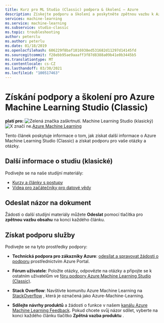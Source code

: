 ```yaml
---
title: Kurz pro ML Studio (Classic) podpora & školení – Azure
description: Získejte podporu a školení a poskytněte zpětnou vazbu k Azure Machine Learning Studio (Classic)
services: machine-learning
ms.service: machine-learning
ms.subservice: studio-classic
ms.topic: troubleshooting
author: peterclu
ms.author: peterlu
ms.date: 01/18/2019
ms.openlocfilehash: 606229f8baf1016938ed531682d11297d14145fd
ms.sourcegitcommit: f28ebb95ae9aaaff3f87d8388a09b41e0b3445b5
ms.translationtype: MT
ms.contentlocale: cs-CZ
ms.lasthandoff: 03/30/2021
ms.locfileid: "100517463"
---
```

# <a name="get-support-and-training-for-azure-machine-learning-studio-classic"></a>Získání podpory a školení pro Azure Machine Learning Studio (Classic)

**platí pro:** ![ Zelená značka zaškrtnutí. ](../../../includes/media/aml-applies-to-skus/yes.png) Machine Learning Studio (klasický) ![ X značí ne.](../../../includes/media/aml-applies-to-skus/no.png)[Azure Machine Learning](../overview-what-is-machine-learning-studio.md#ml-studio-classic-vs-azure-machine-learning-studio)  




Tento článek poskytuje informace o tom, jak získat další informace o Azure Machine Learning Studio (Classic) a získat podporu pro vaše otázky a otázky.

## <a name="learn-more-about-studio-classic"></a>Další informace o studiu (klasické)

Podívejte se na naše studijní materiály:
+ [Kurzy a články s postupy](./index.yml) 
+ [Videa pro začátečníky pro datové vědy](./data-science-for-beginners-ask-a-question-you-can-answer-with-data.md) 

## <a name="submit-doc-feedback"></a>Odeslat názor na dokument

Žádosti o další studijní materiály můžete **Odeslat** pomocí tlačítka pro **zpětnou vazbu obsahu** na konci každého článku.

## <a name="get-service-support"></a>Získat podporu služby

Podívejte se na tyto prostředky podpory:

+ **Technická podpora pro zákazníky Azure**: [odesílat a spravovat žádosti o podporu](../../azure-portal/supportability/how-to-create-azure-support-request.md) prostřednictvím Azure Portal.

+ **Fórum uživatele**: Položte otázky, odpovězte na otázky a připojte se k ostatním uživatelům ve [fóru podpory Azure Machine Learning Studio (Classic)](/answers/topics/azure-machine-learning.html).

+ **Stack Overflow**: Navštivte komunitu Azure Machine Learning na [StackOverflow](https://stackoverflow.com/questions/tagged/azure-machine-learning) , která je označená jako Azure-Machine-Learning.

+ **Sdílejte návrhy produktů** a žádosti o funkce v našem [kanálu Azure Machine Learning Feedback](https://feedback.azure.com/forums/257792-machine-learning). Pokud chcete svůj názor sdílet, vyberte na konci každého článku tlačítko **Zpětná vazba produktu** .